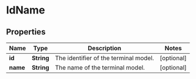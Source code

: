 

# IdName


## Properties

| Name | Type | Description | Notes |
|------------ | ------------- | ------------- | -------------|
|**id** | **String** | The identifier of the terminal model. |  [optional] |
|**name** | **String** | The name of the terminal model. |  [optional] |



